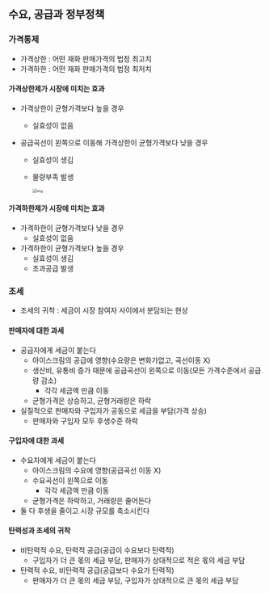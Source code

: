 ## 수요, 공급과 정부정책

### 가격통제

- 가격상한 : 어떤 재화 판매가격의 법정 최고치
- 가격하한 : 어떤 재화 판매가격의 법정 최저치

#### 가격상한제가 시장에 미치는 효과

- 가격상한이 균형가격보다 높을 경우

  - 실효성이 없음

- 공급곡선이 왼쪽으로 이동해 가격상한이 균형가격보다 낮을 경우

  - 실효성이 생김

  - 물량부족 발생

     <img src="https://postfiles.pstatic.net/20160210_53/haksengyo_1455076411376PnjHs_PNG/%B0%A1%B0%DD%BB%F3%C7%D1%C1%A6.png?type=w1" alt="img" style="zoom:50%;" /> 

#### 가격하한제가 시장에 미치는 효과

- 가격하한이 균형가격보다 낮을 경우
  - 실효성이 없음
- 가격하한이 균형가격보다 높을 경우
  - 실효성이 생김
  - 초과공급 발생

### 조세

- 조세의 귀착 : 세금이 시장 참여자 사이에서 분담되는 현상

#### 판매자에 대한 과세

- 공급자에게 세금이 붙는다
  - 아이스크림의 공급에 영향(수요량은 변화가없고, 곡선이동 X)
  - 생산비, 유통비 증가 때문에 공급곡선이 왼쪽으로 이동(모든 가격수준에서 공급량 감소)
    - 각각 세금액 만큼 이동
  - 균형가격은 상승하고, 균형거래량은 하락
- 실질적으로 판매자와 구입자가 공동으로 세금을 부담(가격 상승)
  - 판매자와 구입자 모두 후생수준 하락

#### 구입자에 대한 과세

- 수요자에게 세금이 붙는다
  - 아이스크림의 수요에 영향(공급곡선 이동 X)
  - 수요곡선이 왼쪽으로 이동
    - 각각 세금액 만큼 이동
  - 균형가격은 하락하고, 거래량은 줄어든다
- 둘 다 후생을 줄이고 시장 규모를 축소시킨다

#### 탄력성과 조세의 귀착

- 비탄력적 수요, 탄력적 공급(공급이 수요보다 탄력적)
  - 구입자가 더 큰 몫의 세금 부담, 판매자가 상대적으로 적은 몫의 세금 부담
- 탄력적 수요, 비탄력적 공급(공급보다 수요가 탄력적)
  - 판매자가 더 큰 몫의 세금 부담, 구입자가 상대적으로 큰 몫의 세금 부담